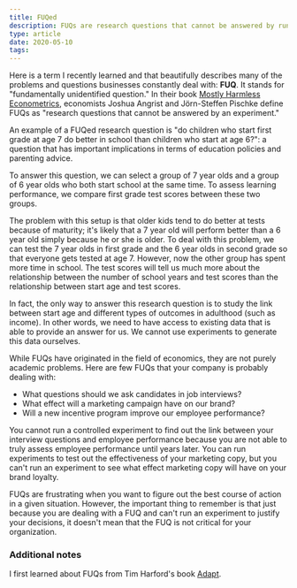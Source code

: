 ```yaml
---
title: FUQed
description: FUQs are research questions that cannot be answered by running a controlled experiment.
type: article
date: 2020-05-10
tags:
---
```


Here is a term I recently learned and that beautifully describes many of the problems and questions businesses constantly deal with: **FUQ**. It stands for "fundamentally unidentified question." In their book [Mostly Harmless Econometrics](https://www.amazon.com/Mostly-Harmless-Econometrics-Empiricists-Companion/dp/0691120358), economists Joshua Angrist and Jörn-Steffen Pischke define FUQs as "research questions that cannot be answered by an experiment."

An example of a FUQed research question is "do children who start first grade at age 7 do better in school than children who start at age 6?": a question that has important implications in terms of education policies and parenting advice.

To answer this question, we can select a group of 7 year olds and a group of 6 year olds who both start school at the same time. To assess learning performance, we compare first grade test scores between these two groups.

The problem with this setup is that older kids tend to do better at tests because of maturity; it's likely that a 7 year old will perform better than a 6 year old simply because he or she is older. To deal with this problem, we can test the 7 year olds in first grade and the 6 year olds in second grade so that everyone gets tested at age 7. However, now the other group has spent more time in school. The test scores will tell us much more about the relationship between the number of school years and test scores than the relationship between start age and test scores.

In fact, the only way to answer this research question is to study the link between start age and different types of outcomes in adulthood (such as income). In other words, we need to have access to existing data that is able to provide an answer for us. We cannot use experiments to generate this data ourselves.

While FUQs have originated in the field of economics, they are not purely academic problems. Here are few FUQs that your company is probably dealing with:

- What questions should we ask candidates in job interviews?
- What effect will a marketing campaign have on our brand?
- Will a new incentive program improve our employee performance?

You cannot run a controlled experiment to find out the link between your interview questions and employee performance because you are not able to truly assess employee performance until years later. You can run experiments to test out the effectiveness of your marketing copy, but you can't run an experiment to see what effect marketing copy will have on your brand loyalty.

FUQs are frustrating when you want to figure out the best course of action in a given situation. However, the important thing to remember is that just because you are dealing with a FUQ and can't run an experiment to justify your decisions, it doesn't mean that the FUQ is not critical for your organization.

### Additional notes

I first learned about FUQs from Tim Harford's book [Adapt](https://www.amazon.com/Adapt-Success-Always-Starts-Failure/dp/0349121516).
